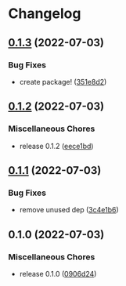 # Changelog

## [0.1.3](https://github.com/rcoops/birthdayculator-python/compare/v0.1.2...v0.1.3) (2022-07-03)


### Bug Fixes

* create package! ([351e8d2](https://github.com/rcoops/birthdayculator-python/commit/351e8d2c051d3ead28b71f8f3e268f7b15d15445))

## [0.1.2](https://github.com/rcoops/birthdayculator-python/compare/v0.1.1...v0.1.2) (2022-07-03)


### Miscellaneous Chores

* release 0.1.2 ([eece1bd](https://github.com/rcoops/birthdayculator-python/commit/eece1bd6012e2d26e7ec1a6b9af31bf6ee7f1d54))

## [0.1.1](https://github.com/rcoops/birthdayculator-python/compare/v0.1.0...v0.1.1) (2022-07-03)


### Bug Fixes

* remove unused dep ([3c4e1b6](https://github.com/rcoops/birthdayculator-python/commit/3c4e1b66b93b2dcce36ec2428b2c1091efe623ae))

## 0.1.0 (2022-07-03)


### Miscellaneous Chores

* release 0.1.0 ([0906d24](https://github.com/rcoops/birthdayculator-python/commit/0906d24812d27bd8b1deb64b7d5d2d16ea34b5da))
